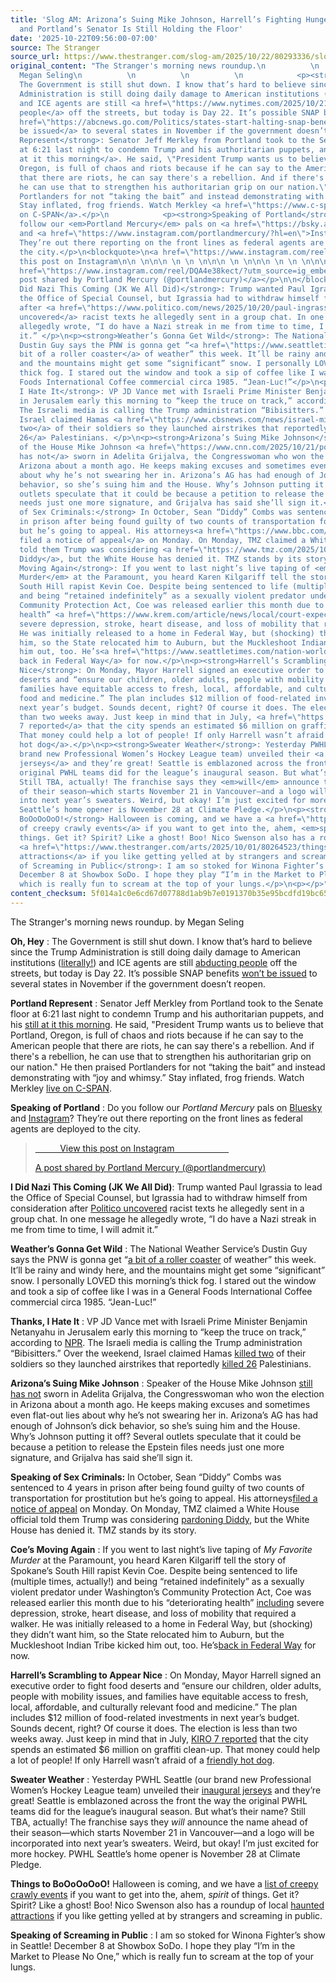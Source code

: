 ```yaml
---
title: 'Slog AM: Arizona’s Suing Mike Johnson, Harrell’s Fighting Hunger Kind of,
  and Portland’s Senator Is Still Holding the Floor'
date: '2025-10-22T09:56:00-07:00'
source: The Stranger
source_url: https://www.thestranger.com/slog-am/2025/10/22/80293336/slog-am-arizonas-suing-mike-johnson-harrells-fighting-hunger-kind-of-and-portlands-senator-is-still-holding-the-floor
original_content: "The Stranger's morning news roundup.\n          \n            by
  Megan Seling\n          \n          \n          \n            <p><strong>Oh, Hey</strong>:
  The Government is still shut down. I know that’s hard to believe since the Trump
  Administration is still doing daily damage to American institutions (<a href=\"https://apnews.com/article/trump-ballroom-white-house-east-wing-demolish-854a0b440be58924f83d57810ed3e9af\">literally!</a>)
  and ICE agents are still <a href=\"https://www.nytimes.com/2025/10/21/nyregion/nyc-raid-canal-st-agents-ice.html\">abducting
  people</a> off the streets, but today is Day 22. It’s possible SNAP benefits <a
  href=\"https://abcnews.go.com/Politics/states-start-halting-snap-benefits-amid-shutdown/story?id=126716354\">won’t
  be issued</a> to several states in November if the government doesn’t reopen.</p>\n<p><strong>Portland
  Represent</strong>: Senator Jeff Merkley from Portland took to the Senate floor
  at 6:21 last night to condemn Trump and his authoritarian puppets, and his <a href=\"https://www.cbsnews.com/news/jeff-merkley-senate-speech-trump/\">still
  at it this morning</a>. He said, \"President Trump wants us to believe that Portland,
  Oregon, is full of chaos and riots because if he can say to the American people
  that there are riots, he can say there's a rebellion. And if there's a rebellion,
  he can use that to strengthen his authoritarian grip on our nation.\" He then praised
  Portlanders for not “taking the bait” and instead demonstrating with “joy and whimsy.”
  Stay inflated, frog friends. Watch Merkley <a href=\"https://www.c-span.org/congress/?chamber=senate&amp;date=2025-10-21\">live
  on C-SPAN</a>.</p>\n            <p><strong>Speaking of Portland</strong>: Do you
  follow our <em>Portland Mercury</em> pals on <a href=\"https://bsky.app/profile/portlandmercury.com\">Bluesky</a>
  and <a href=\"https://www.instagram.com/portlandmercury/?hl=en\">Instagram</a>?
  They’re out there reporting on the front lines as federal agents are deployed to
  the city.</p>\n<blockquote>\n<a href=\"https://www.instagram.com/reel/DQA4e38kect/?utm_source=ig_embed&amp;utm_campaign=loading\">\n\n \n\n \n \n\n\n \n \n\nView
  this post on Instagram\n\n \n\n\n \n \n \n\n\n \n \n\n\n \n \n \n\n\n\n \n \n\n</a>\n<p><a
  href=\"https://www.instagram.com/reel/DQA4e38kect/?utm_source=ig_embed&amp;utm_campaign=loading\">A
  post shared by Portland Mercury (@portlandmercury)</a></p>\n\n</blockquote>\n<p>\n\n</p>\n<p><strong>I
  Did Nazi This Coming (JK We All Did)</strong>: Trump wanted Paul Igrassia to lead
  the Office of Special Counsel, but Igrassia had to withdraw himself from consideration
  after <a href=\"https://www.politico.com/news/2025/10/20/paul-ingrassia-racist-text-messages-nazi-00613608\">Politico
  uncovered</a> racist texts he allegedly sent in a group chat. In one message he
  allegedly wrote, “I do have a Nazi streak in me from time to time, I will admit
  it.” </p>\n<p><strong>Weather’s Gonna Get Wild</strong>: The National Weather Service’s
  Dustin Guy says the PNW is gonna get “<a href=\"https://www.seattletimes.com/seattle-news/weather/seattle-weather-fall-roller-coaster-of-rain-wind-and-snow/\">a
  bit of a roller coaster</a> of weather” this week. It’ll be rainy and windy here,
  and the mountains might get some “significant” snow. I personally LOVED this morning’s
  thick fog. I stared out the window and took a sip of coffee like I was in a General
  Foods International Coffee commercial circa 1985. “Jean-Luc!”</p>\n<p><strong>Thanks,
  I Hate It</strong>: VP JD Vance met with Israeli Prime Minister Benjamin Netanyahu
  in Jerusalem early this morning to “keep the truce on track,” according to <a href=\"https://www.npr.org/2025/10/22/nx-s1-5581401/vance-israel-gaza-ceasefire\">NPR</a>.
  The Israeli media is calling the Trump administration “Bibisitters.” Over the weekend,
  Israel claimed Hamas <a href=\"https://www.cbsnews.com/news/israel-military-gaza-hamas-strikes-ceasefire/\">killed
  two</a> of their soldiers so they launched airstrikes that reportedly <a href=\"https://www.reuters.com/world/middle-east/israeli-media-reports-military-attack-gaza-2025-10-19/\">killed
  26</a> Palestinians. </p>\n<p><strong>Arizona’s Suing Mike Johnson</strong>: Speaker
  of the House Mike Johnson <a href=\"https://www.cnn.com/2025/10/21/politics/adelita-grijalva-lawsuit-sworn-in-house\">still
  has not</a> sworn in Adelita Grijalva, the Congresswoman who won the election in
  Arizona about a month ago. He keeps making excuses and sometimes even flat-out lies
  about why he’s not swearing her in. Arizona’s AG has had enough of Johnson’s dick
  behavior, so she’s suing him and the House. Why’s Johnson putting it off? Several
  outlets speculate that it could be because a petition to release the Epstein files
  needs just one more signature, and Grijalva has said she’ll sign it.</p>\n<p><strong>Speaking
  of Sex Criminals:</strong> In October, Sean “Diddy” Combs was sentenced to 4 years
  in prison after being found guilty of two counts of transportation for prostitution
  but he’s going to appeal. His attorneys<a href=\"https://www.bbc.com/news/articles/clykzv3y9pko\">
  filed a notice of appeal</a> on Monday. On Monday, TMZ claimed a White House official
  told them Trump was considering <a href=\"https://www.tmz.com/2025/10/20/donald-trump-diddy-commutation-soon/\">pardoning
  Diddy</a>, but the White House has denied it. TMZ stands by its story.</p>\n<p><strong>Coe’s
  Moving Again</strong>: If you went to last night’s live taping of <em>My Favorite
  Murder</em> at the Paramount, you heard Karen Kilgariff tell the story of Spokane’s
  South Hill rapist Kevin Coe. Despite being sentenced to life (multiple times, actually!)
  and being “retained indefinitely” as a sexually violent predator under Washington’s
  Community Protection Act, Coe was released earlier this month due to his “deteriorating
  health” <a href=\"https://www.krem.com/article/news/local/court-expected-grant-release-south-hill-rapist-kevin-coe/293-2e94f462-de10-40e7-ba44-a03ea517bb59\">including</a>
  severe depression, stroke, heart disease, and loss of mobility that required a walker.
  He was initially released to a home in Federal Way, but (shocking) they didn’t want
  him, so the State relocated him to Auburn, but the Muckleshoot Indian Tribe kicked
  him out, too. He’s<a href=\"https://www.seattletimes.com/nation-world/south-hill-rapist-kevin-coe-kicked-off-muckleshoot-tribal-land/\">
  back in Federal Way</a> for now.</p>\n<p><strong>Harrell’s Scrambling to Appear
  Nice</strong>: On Monday, Mayor Harrell signed an executive order to fight food
  deserts and “ensure our children, older adults, people with mobility issues, and
  families have equitable access to fresh, local, affordable, and culturally relevant
  food and medicine.” The plan includes $12 million of food-related investments in
  next year’s budget. Sounds decent, right? Of course it does. The election is less
  than two weeks away. Just keep in mind that in July, <a href=\"https://www.kiro7.com/news/local/expensive-price-tag-seattle-approves-tougher-penalties-graffiti/SIHNYPJCCZCWBEIQFJMIRWTG4A/\">KIRO
  7 reported</a> that the city spends an estimated $6 million on graffiti clean-up.
  That money could help a lot of people! If only Harrell wasn’t afraid of a <a href=\"https://www.thestranger.com/art-and-performance-fall-2024/2024/09/19/79700841/have-you-seen-this-dog\">friendly
  hot dog</a>.</p>\n<p><strong>Sweater Weather</strong>: Yesterday PWHL Seattle (our
  brand new Professional Women’s Hockey League team) unveiled their <a href=\"https://www.thepwhl.com/en/teams/seattle/news/2025/october/21/pwhl-seattle-unveils-inaugural-jerseys-ahead-of-2025-26-season\">inaugural
  jerseys</a> and they’re great! Seattle is emblazoned across the front the way the
  original PWHL teams did for the league’s inaugural season. But what’s their name?
  Still TBA, actually! The franchise says they <em>will</em> announce the name ahead
  of their season—which starts November 21 in Vancouver—and a logo will be incorporated
  into next year’s sweaters. Weird, but okay! I’m just excited for more hockey. PWHL
  Seattle’s home opener is November 28 at Climate Pledge.</p>\n<p><strong>Things to
  BoOoOoOoO!</strong> Halloween is coming, and we have a <a href=\"https://www.thestranger.com/arts/2025/10/01/80264523/things-to-boooooooooooo\">list
  of creepy crawly events</a> if you want to get into the, ahem, <em>spirit</em> of
  things. Get it? Spirit? Like a ghost! Boo! Nico Swenson also has a roundup of local
  <a href=\"https://www.thestranger.com/arts/2025/10/01/80264523/things-to-boooooooooooo%23HauntedHouses\">haunted
  attractions</a> if you like getting yelled at by strangers and screaming in public. </p>\n<p><strong>Speaking
  of Screaming in Public</strong>: I am so stoked for Winona Fighter’s show in Seattle!
  December 8 at Showbox SoDo. I hope they play “I’m in the Market to Please No One,”
  which is really fun to scream at the top of your lungs.</p>\n<p></p>"
content_checksum: 5f014a1c0e6cd67d07788d1ab9b7e0191370b35e95bcdfd19bc657d57caa09a6
---
```


The Stranger's morning news roundup. by Megan Seling

**Oh, Hey** : The Government is still shut down. I know that’s hard to believe since the Trump Administration is still doing daily damage to American institutions ([literally!](https://apnews.com/article/trump-ballroom-white-house-east-wing-demolish-854a0b440be58924f83d57810ed3e9af)) and ICE agents are still [abducting people](https://www.nytimes.com/2025/10/21/nyregion/nyc-raid-canal-st-agents-ice.html) off the streets, but today is Day 22. It’s possible SNAP benefits [won’t be issued](https://abcnews.go.com/Politics/states-start-halting-snap-benefits-amid-shutdown/story?id=126716354) to several states in November if the government doesn’t reopen.

**Portland Represent** : Senator Jeff Merkley from Portland took to the Senate floor at 6:21 last night to condemn Trump and his authoritarian puppets, and his [still at it this morning](https://www.cbsnews.com/news/jeff-merkley-senate-speech-trump/). He said, "President Trump wants us to believe that Portland, Oregon, is full of chaos and riots because if he can say to the American people that there are riots, he can say there's a rebellion. And if there's a rebellion, he can use that to strengthen his authoritarian grip on our nation." He then praised Portlanders for not “taking the bait” and instead demonstrating with “joy and whimsy.” Stay inflated, frog friends. Watch Merkley [live on C-SPAN](https://www.c-span.org/congress/?chamber=senate&date=2025-10-21).

**Speaking of Portland** : Do you follow our _Portland Mercury_ pals on [Bluesky](https://bsky.app/profile/portlandmercury.com) and [Instagram](https://www.instagram.com/portlandmercury/?hl=en)? They’re out there reporting on the front lines as federal agents are deployed to the city.

> [&nbsp; &nbsp; &nbsp; &nbsp; &nbsp; View this post on Instagram &nbsp; &nbsp; &nbsp; &nbsp; &nbsp; &nbsp; &nbsp; &nbsp; &nbsp; &nbsp; &nbsp;](https://www.instagram.com/reel/DQA4e38kect/?utm_source=ig_embed&utm_campaign=loading)
> 
> [A post shared by Portland Mercury (@portlandmercury)](https://www.instagram.com/reel/DQA4e38kect/?utm_source=ig_embed&utm_campaign=loading)

**I Did Nazi This Coming (JK We All Did)**: Trump wanted Paul Igrassia to lead the Office of Special Counsel, but Igrassia had to withdraw himself from consideration after [Politico uncovered](https://www.politico.com/news/2025/10/20/paul-ingrassia-racist-text-messages-nazi-00613608) racist texts he allegedly sent in a group chat. In one message he allegedly wrote, “I do have a Nazi streak in me from time to time, I will admit it.”&nbsp;

**Weather’s Gonna Get Wild** : The National Weather Service’s Dustin Guy says the PNW is gonna get “[a bit of a roller coaster](https://www.seattletimes.com/seattle-news/weather/seattle-weather-fall-roller-coaster-of-rain-wind-and-snow/) of weather” this week. It’ll be rainy and windy here, and the mountains might get some “significant” snow. I personally LOVED this morning’s thick fog. I stared out the window and took a sip of coffee like I was in a General Foods International Coffee commercial circa 1985. “Jean-Luc!”

**Thanks, I Hate It** : VP JD Vance met with Israeli Prime Minister Benjamin Netanyahu in Jerusalem early this morning to “keep the truce on track,” according to [NPR](https://www.npr.org/2025/10/22/nx-s1-5581401/vance-israel-gaza-ceasefire). The Israeli media is calling the Trump administration “Bibisitters.” Over the weekend, Israel claimed Hamas [killed two](https://www.cbsnews.com/news/israel-military-gaza-hamas-strikes-ceasefire/) of their soldiers so they launched airstrikes that reportedly [killed 26](https://www.reuters.com/world/middle-east/israeli-media-reports-military-attack-gaza-2025-10-19/) Palestinians.&nbsp;

**Arizona’s Suing Mike Johnson** : Speaker of the House Mike Johnson [still has not](https://www.cnn.com/2025/10/21/politics/adelita-grijalva-lawsuit-sworn-in-house) sworn in Adelita Grijalva, the Congresswoman who won the election in Arizona about a month ago. He keeps making excuses and sometimes even flat-out lies about why he’s not swearing her in. Arizona’s AG has had enough of Johnson’s dick behavior, so she’s suing him and the House. Why’s Johnson putting it off? Several outlets speculate that it could be because a petition to release the Epstein files needs just one more signature, and Grijalva has said she’ll sign it.

**Speaking of Sex Criminals:** In October, Sean “Diddy” Combs was sentenced to 4 years in prison after being found guilty of two counts of transportation for prostitution but he’s going to appeal. His attorneys[filed a notice of appeal](https://www.bbc.com/news/articles/clykzv3y9pko) on Monday. On Monday, TMZ claimed a White House official told them Trump was considering [pardoning Diddy](https://www.tmz.com/2025/10/20/donald-trump-diddy-commutation-soon/), but the White House has denied it. TMZ stands by its story.

**Coe’s Moving Again** : If you went to last night’s live taping of _My Favorite Murder_ at the Paramount, you heard Karen Kilgariff tell the story of Spokane’s South Hill rapist Kevin Coe. Despite being sentenced to life (multiple times, actually!) and being “retained indefinitely” as a sexually violent predator under Washington’s Community Protection Act, Coe was released earlier this month due to his “deteriorating health” [including](https://www.krem.com/article/news/local/court-expected-grant-release-south-hill-rapist-kevin-coe/293-2e94f462-de10-40e7-ba44-a03ea517bb59) severe depression, stroke, heart disease, and loss of mobility that required a walker. He was initially released to a home in Federal Way, but (shocking) they didn’t want him, so the State relocated him to Auburn, but the Muckleshoot Indian Tribe kicked him out, too. He’s[back in Federal Way](https://www.seattletimes.com/nation-world/south-hill-rapist-kevin-coe-kicked-off-muckleshoot-tribal-land/) for now.

**Harrell’s Scrambling to Appear Nice** : On Monday, Mayor Harrell signed an executive order to fight food deserts and “ensure our children, older adults, people with mobility issues, and families have equitable access to fresh, local, affordable, and culturally relevant food and medicine.” The plan includes $12 million of food-related investments in next year’s budget. Sounds decent, right? Of course it does. The election is less than two weeks away. Just keep in mind that in July, [KIRO 7 reported](https://www.kiro7.com/news/local/expensive-price-tag-seattle-approves-tougher-penalties-graffiti/SIHNYPJCCZCWBEIQFJMIRWTG4A/) that the city spends an estimated $6 million on graffiti clean-up. That money could help a lot of people! If only Harrell wasn’t afraid of a&nbsp;[friendly hot dog](https://www.thestranger.com/art-and-performance-fall-2024/2024/09/19/79700841/have-you-seen-this-dog).

**Sweater Weather** : Yesterday PWHL Seattle (our brand new Professional Women’s Hockey League team) unveiled their [inaugural jerseys](https://www.thepwhl.com/en/teams/seattle/news/2025/october/21/pwhl-seattle-unveils-inaugural-jerseys-ahead-of-2025-26-season) and they’re great! Seattle is emblazoned across the front the way the original PWHL teams did for the league’s inaugural season. But what’s their name? Still TBA, actually! The franchise says they _will_ announce the name ahead of their season—which starts November 21 in Vancouver—and a logo will be incorporated into next year’s sweaters. Weird, but okay! I’m just excited for more hockey. PWHL Seattle’s home opener is November 28 at Climate Pledge.

**Things to BoOoOoOoO!** Halloween is coming, and we have a [list of creepy crawly events](https://www.thestranger.com/arts/2025/10/01/80264523/things-to-boooooooooooo) if you want to get into the, ahem, _spirit_ of things. Get it? Spirit? Like a ghost! Boo! Nico Swenson also has a roundup of local [haunted attractions](https://www.thestranger.com/arts/2025/10/01/80264523/things-to-boooooooooooo%23HauntedHouses) if you like getting yelled at by strangers and screaming in public.&nbsp;

**Speaking of Screaming in Public** : I am so stoked for Winona Fighter’s show in Seattle! December 8 at Showbox SoDo. I hope they play “I’m in the Market to Please No One,” which is really fun to scream at the top of your lungs.

